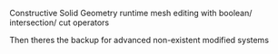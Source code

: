 Constructive Solid Geometry 
runtime mesh editing with boolean/ intersection/ cut operators


Then theres the backup for advanced non-existent modified systems
